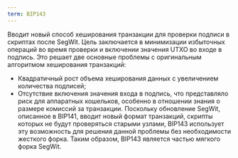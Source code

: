 ```yaml
---
term: BIP143
---
```


Вводит новый способ хеширования транзакции для проверки подписи в скриптах после SegWit. Цель заключается в минимизации избыточных операций во время проверки и включении значения UTXO во входе в подпись. Это решает две основные проблемы с оригинальным алгоритмом хеширования транзакций:
* Квадратичный рост объема хеширования данных с увеличением количества подписей;
* Отсутствие включения значения входа в подпись, что представляло риск для аппаратных кошельков, особенно в отношении знания о размере комиссий за транзакции.
Поскольку обновление SegWit, описанное в BIP141, вводит новый формат транзакций, скрипты которых не будут проверяться старыми узлами, BIP143 использует эту возможность для решения данной проблемы без необходимости жесткого форка. Таким образом, BIP143 является частью мягкого форка SegWit.